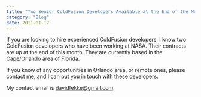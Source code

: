 ```yaml
---
title: "Two Senior ColdFusion Developers Available at the End of the Month"
category: "Blog"
date: 2011-01-17
---
```



If you are looking to hire experienced ColdFusion developers, I know two ColdFusion developers who have been working at NASA. Their contracts are up at the end of this month. They are currently based in the Cape/Orlando area of Florida.

If you know of any opportunities in Orlando area, or remote ones, please contact me, and I can put you in touch with these developers.

My contact email is [davidfekke@gmail.com](mailto:davidfekke@gmail.com).